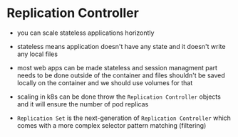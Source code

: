 # Replication Controller

- you can scale stateless applications horizontly

- stateless means application doesn't have any state and it doesn't write any
local files

- most web apps can be made stateless and session managment part needs to be done outside
of the container and files shouldn't be saved locally on the container and we should use
volumes for that

- scaling in k8s can be done throw the `Replication Controller` objects and it will
ensure the number of pod replicas

- `Replication Set` is the next-generation of `Replication Controller` which comes
with a more complex selector pattern matching (filtering)